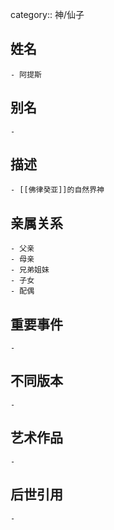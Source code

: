 category:: 神/仙子
## 姓名
	- 阿提斯
## 别名
	-
## 描述
	- [[佛律癸亚]]的自然界神
## 亲属关系
	- 父亲
	- 母亲
	- 兄弟姐妹
	- 子女
	- 配偶
## 重要事件
	-
## 不同版本
	-
## 艺术作品
	-
## 后世引用
	-
